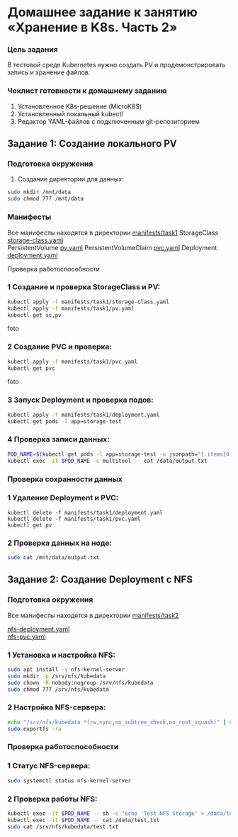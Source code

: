 # Домашнее задание к занятию «Хранение в K8s. Часть 2»

### Цель задания
В тестовой среде Kubernetes нужно создать PV и продемонстрировать запись и хранение файлов.

### Чеклист готовности к домашнему заданию
1. Установленное K8s-решение (MicroK8S)
2. Установленный локальный kubectl
3. Редактор YAML-файлов с подключенным git-репозиторием

## Задание 1: Создание локального PV

### Подготовка окружения

1. Создание директории для данных:
   
```bash
sudo mkdir /mnt/data
sudo chmod 777 /mnt/data
```
### Манифесты

Все манифесты находятся в директории [manifests/task1](https://github.com/Byzgaev-I/7-StorageK8s-2/tree/main/manifests/task1)
StorageClass [storage-class.yaml](https://github.com/Byzgaev-I/7-StorageK8s-2/blob/main/manifests/task1/storage-class.yaml)  
PersistentVolume [pv.yaml](https://github.com/Byzgaev-I/7-StorageK8s-2/blob/main/manifests/task1/pv.yaml)
PersistentVolumeClaim [pvc.yaml](https://github.com/Byzgaev-I/7-StorageK8s-2/blob/main/manifests/task1/pvc.yaml) 
Deployment [deployment.yaml](https://github.com/Byzgaev-I/7-StorageK8s-2/blob/main/manifests/task1/deployment.yaml)

Проверка работоспособности

### 1 Создание и проверка StorageClass и PV:

```bash
kubectl apply -f manifests/task1/storage-class.yaml
kubectl apply -f manifests/task1/pv.yaml
kubectl get sc,pv
```
foto

### 2 Создание PVC и проверка:

```bash
kubectl apply -f manifests/task1/pvc.yaml
kubectl get pvc
```
foto
### 3 Запуск Deployment и проверка подов:

```bash
kubectl apply -f manifests/task1/deployment.yaml
kubectl get pods -l app=storage-test
```
### 4 Проверка записи данных:
```bash
POD_NAME=$(kubectl get pods -l app=storage-test -o jsonpath="{.items[0].metadata.name}")
kubectl exec -it $POD_NAME -c multitool -- cat /data/output.txt
```


### Проверка сохранности данных

### 1 Удаление Deployment и PVC:
```
kubectl delete -f manifests/task1/deployment.yaml
kubectl delete -f manifests/task1/pvc.yaml
kubectl get pv
```
### 2 Проверка данных на ноде:

```bash
sudo cat /mnt/data/output.txt
```

## Задание 2: Создание Deployment с NFS

### Подготовка окружения

Все манифесты находятся в директории [manifests/task2](https://github.com/Byzgaev-I/7-StorageK8s-2/tree/main/manifests/task2)

[nfs-deployment.yaml](https://github.com/Byzgaev-I/7-StorageK8s-2/blob/main/manifests/task2/nfs-deployment.yaml)  
[nfs-pvc.yaml](https://github.com/Byzgaev-I/7-StorageK8s-2/blob/main/manifests/task2/nfs-pvc.yaml)


### 1 Установка и настройка NFS:

```bash
sudo apt install -y nfs-kernel-server
sudo mkdir -p /srv/nfs/kubedata
sudo chown -R nobody:nogroup /srv/nfs/kubedata
sudo chmod 777 /srv/nfs/kubedata
```

### 2 Настройка NFS-сервера:

```bash
echo "/srv/nfs/kubedata *(rw,sync,no_subtree_check,no_root_squash)" | sudo tee -a /etc/exports
sudo exportfs -ra
```

### Проверка работоспособности

### 1 Статус NFS-сервера:

```bash 
sudo systemctl status nfs-kernel-server
```

### 2 Проверка работы NFS:

```bash
kubectl exec -it $POD_NAME -- sh -c "echo 'Test NFS Storage' > /data/test.txt"
kubectl exec -it $POD_NAME -- cat /data/test.txt
sudo cat /srv/nfs/kubedata/test.txt
```













